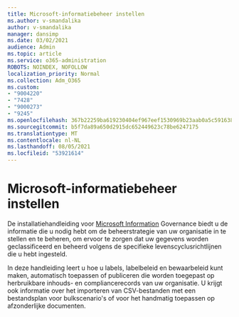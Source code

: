 ```yaml
---
title: Microsoft-informatiebeheer instellen
ms.author: v-smandalika
author: v-smandalika
manager: dansimp
ms.date: 03/02/2021
audience: Admin
ms.topic: article
ms.service: o365-administration
ROBOTS: NOINDEX, NOFOLLOW
localization_priority: Normal
ms.collection: Adm_O365
ms.custom:
- "9004220"
- "7428"
- "9000273"
- "9245"
ms.openlocfilehash: 367b22259ba619230404ef967eef1530969b23aab0a5c5916382fd19cdb5986d
ms.sourcegitcommit: b5f7da89a650d2915dc652449623c78be6247175
ms.translationtype: MT
ms.contentlocale: nl-NL
ms.lasthandoff: 08/05/2021
ms.locfileid: "53921614"
---
```

# <a name="set-up-microsoft-information-governance"></a>Microsoft-informatiebeheer instellen

De installatiehandleiding voor [Microsoft Information](https://go.microsoft.com/fwlink/?linkid=2146529) Governance biedt u de informatie die u nodig hebt om de beheerstrategie van uw organisatie in te stellen en te beheren, om ervoor te zorgen dat uw gegevens worden geclassificeerd en beheerd volgens de specifieke levenscyclusrichtlijnen die u hebt ingesteld.

In deze handleiding leert u hoe u labels, labelbeleid en bewaarbeleid kunt maken, automatisch toepassen of publiceren die worden toegepast op herbruikbare inhouds- en compliancerecords van uw organisatie. U krijgt ook informatie over het importeren van CSV-bestanden met een bestandsplan voor bulkscenario's of voor het handmatig toepassen op afzonderlijke documenten.
